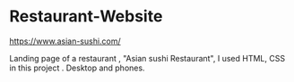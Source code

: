 # Restaurant-Website

https://www.asian-sushi.com/

Landing page of a restaurant , "Asian sushi Restaurant", I used HTML, CSS in this project .
 Desktop and phones.

